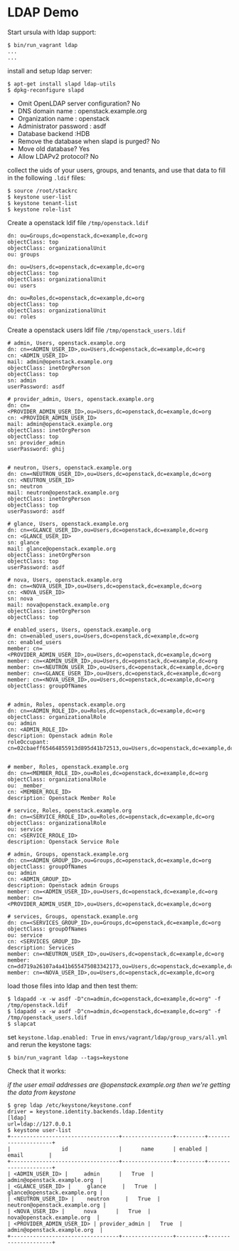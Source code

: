 # LDAP Demo

Start ursula with ldap support:

```
$ bin/run_vagrant ldap
...
...

```


install and setup ldap server:

```
$ apt-get install slapd ldap-utils
$ dpkg-reconfigure slapd
```

* Omit OpenLDAP server configuration? No
* DNS domain name : openstack.example.org
* Organization name : openstack
* Administrator password : asdf
* Database backend :HDB
* Remove the database when slapd is purged? No
* Move old database? Yes
* Allow LDAPv2 protocol? No

collect the uids of your users, groups, and tenants, and use that data to fill in the following `.ldif` files:

```
$ source /root/stackrc
$ keystone user-list
$ keystone tenant-list
$ keystone role-list
```

Create a openstack ldif file `/tmp/openstack.ldif`

```
dn: ou=Groups,dc=openstack,dc=example,dc=org
objectClass: top
objectClass: organizationalUnit
ou: groups

dn: ou=Users,dc=openstack,dc=example,dc=org
objectClass: top
objectClass: organizationalUnit
ou: users

dn: ou=Roles,dc=openstack,dc=example,dc=org
objectClass: top
objectClass: organizationalUnit
ou: roles
```

Create a openstack users ldif file `/tmp/openstack_users.ldif`

```
# admin, Users, openstack.example.org
dn: cn=<ADMIN_USER_ID>,ou=Users,dc=openstack,dc=example,dc=org
cn: <ADMIN_USER_ID>
mail: admin@openstack.example.org
objectClass: inetOrgPerson
objectClass: top
sn: admin
userPassword: asdf

# provider_admin, Users, openstack.example.org
dn: cn=<PROVIDER_ADMIN_USER_ID>,ou=Users,dc=openstack,dc=example,dc=org
cn: <PROVIDER_ADMIN_USER_ID>
mail: admin@openstack.example.org
objectClass: inetOrgPerson
objectClass: top
sn: provider_admin
userPassword: ghij


# neutron, Users, openstack.example.org
dn: cn=<NEUTRON_USER_ID>,ou=Users,dc=openstack,dc=example,dc=org
cn: <NEUTRON_USER_ID>
sn: neutron
mail: neutron@openstack.example.org
objectClass: inetOrgPerson
objectClass: top
userPassword: asdf

# glance, Users, openstack.example.org
dn: cn=<GLANCE_USER_ID>,ou=Users,dc=openstack,dc=example,dc=org
cn: <GLANCE_USER_ID>
sn: glance
mail: glance@openstack.example.org
objectClass: inetOrgPerson
objectClass: top
userPassword: asdf

# nova, Users, openstack.example.org
dn: cn=<NOVA_USER_ID>,ou=Users,dc=openstack,dc=example,dc=org
cn: <NOVA_USER_ID>
sn: nova
mail: nova@openstack.example.org
objectClass: inetOrgPerson
objectClass: top

# enabled_users, Users, openstack.example.org
dn: cn=enabled_users,ou=Users,dc=openstack,dc=example,dc=org
cn: enabled_users
member: cn=<PROVIDER_ADMIN_USER_ID>,ou=Users,dc=openstack,dc=example,dc=org
member: cn=<ADMIN_USER_ID>,ou=Users,dc=openstack,dc=example,dc=org
member: cn=<NEUTRON_USER_ID>,ou=Users,dc=openstack,dc=example,dc=org
member: cn=<GLANCE_USER_ID>,ou=Users,dc=openstack,dc=example,dc=org
member: cn=<NOVA_USER_ID>,ou=Users,dc=openstack,dc=example,dc=org
objectClass: groupOfNames


# admin, Roles, openstack.example.org
dn: cn=<ADMIN_ROLE_ID>,ou=Roles,dc=openstack,dc=example,dc=org
objectClass: organizationalRole
ou: admin
cn: <ADMIN_ROLE_ID>
description: Openstack admin Role
roleOccupant: cn=02cbaeff65464855913d895d41b72513,ou=Users,dc=openstack,dc=example,dc=org


# member, Roles, openstack.example.org
dn: cn=<MEMBER_ROLE_ID>,ou=Roles,dc=openstack,dc=example,dc=org
objectClass: organizationalRole
ou: _member_
cn: <MEMBER_ROLE_ID>
description: Openstack Member Role

# service, Roles, openstack.example.org
dn: cn=<SERVICE_RROLE_ID>,ou=Roles,dc=openstack,dc=example,dc=org
objectClass: organizationalRole
ou: service
cn: <SERVICE_RROLE_ID>
description: Openstack Service Role

# admin, Groups, openstack.example.org
dn: cn=<ADMIN_GROUP_ID>,ou=Groups,dc=openstack,dc=example,dc=org
objectClass: groupOfNames
ou: admin
cn: <ADMIN_GROUP_ID>
description: Openstack admin Groups
member: cn=<ADMIN_USER_ID>,ou=Users,dc=openstack,dc=example,dc=org
member: cn=<PROVIDER_ADMIN_USER_ID>,ou=Users,dc=openstack,dc=example,dc=org

# services, Groups, openstack.example.org
dn: cn=<SERVICES_GROUP_ID>,ou=Groups,dc=openstack,dc=example,dc=org
objectClass: groupOfNames
ou: service
cn: <SERVICES_GROUP_ID>
description: Services
member: cn=<NEUTRON_USER_ID>,ou=Users,dc=openstack,dc=example,dc=org
member: cn=dd719a26107a4a41b655475083342173,ou=Users,dc=openstack,dc=example,dc=org
member: cn=<NOVA_USER_ID>,ou=Users,dc=openstack,dc=example,dc=org
```

load those files into ldap and then test them:

```
$ ldapadd -x -w asdf -D"cn=admin,dc=openstack,dc=example,dc=org" -f /tmp/openstack.ldif
$ ldapadd -x -w asdf -D"cn=admin,dc=openstack,dc=example,dc=org" -f /tmp/openstack_users.ldif
$ slapcat
```

set `keystone.ldap.enabled: True` in `envs/vagrant/ldap/group_vars/all.yml` and rerun the keystone tags:

```
$ bin/run_vagrant ldap --tags=keystone 
```

Check that it works:

*if the user email addresses are @openstack.example.org then we're getting the data from keystone*

```
$ grep ldap /etc/keystone/keystone.conf
driver = keystone.identity.backends.ldap.Identity
[ldap]
url=ldap://127.0.0.1
$ keystone user-list
+----------------------------------+----------------+---------+---------------------+
|                id                |      name      | enabled |        email        |
+----------------------------------+----------------+---------+---------------------+
| <ADMIN_USER_ID> |     admin      |   True  |  admin@openstack.example.org  |
| <GLANCE_USER_ID> |     glance     |   True  |  glance@openstack.example.org |
| <NEUTRON_USER_ID> |    neutron     |   True  | neutron@openstack.example.org |
| <NOVA_USER_ID> |      nova      |   True  |   nova@openstack.example.org  |
| <PROVIDER_ADMIN_USER_ID> | provider_admin |   True  |  admin@openstack.example.org  |
+----------------------------------+----------------+---------+---------------------+
```
